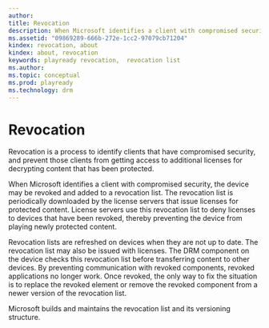 ```yaml
---
author:
title: Revocation
description: When Microsoft identifies a client with compromised security, the device may be revoked and added to a revocation list.
ms.assetid: "09869289-666b-272e-1cc2-97079cb71204"
kindex: revocation, about
kindex: about, revocation
keywords: playready revocation,  revocation list
ms.author:
ms.topic: conceptual
ms.prod: playready
ms.technology: drm
---
```



# Revocation


Revocation is a process to identify clients that have compromised security, and prevent those clients from getting access to additional licenses for decrypting content that has been protected.


When Microsoft identifies a client with compromised security, the device may be revoked and added to a revocation list. The revocation list is periodically downloaded by the license servers that issue licenses for protected content. License servers use this revocation list to deny licenses to devices that have been revoked, thereby preventing the device from playing newly protected content.


Revocation lists are refreshed on devices when they are not up to date. The revocation list may also be issued with licenses. The DRM component on the device checks this revocation list before transferring content to other devices. By preventing communication with revoked components, revoked applications no longer work. Once revoked, the only way to fix the situation is to replace the revoked element or remove the revoked component from a newer version of the revocation list.


Microsoft builds and maintains the revocation list and its versioning structure.

